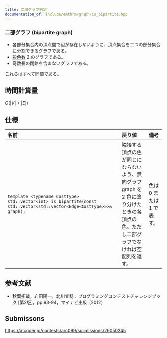 ```yaml
---
title: 二部グラフ判定
documentation_of: include/emthrm/graph/is_bipartite.hpp
---
```



### 二部グラフ (bipartite graph)

- 各部分集合内の頂点間で辺が存在しないように、頂点集合を二つの部分集合に分割できるグラフである。
- [彩色数](chromatic_number.md) $2$ のグラフである。
- 奇数長の閉路を含まないグラフである。

これらはすべて同値である。


## 時間計算量

$O(\lvert V \rvert + \lvert E \rvert)$


## 仕様

|名前|戻り値|備考|
|:--|:--|:--|
|`template <typename CostType> std::vector<int> is_bipartite(const std::vector<std::vector<Edge<CostType>>>& graph);`|隣接する頂点の色が同じにならないよう、無向グラフ $\mathrm{graph}$ を $2$ 色に塗り分けたときの各頂点の色。ただし二部グラフでなければ空配列を返す。|色は $0$ または $1$ で表す。|


## 参考文献

- 秋葉拓哉，岩田陽一，北川宜稔：プログラミングコンテストチャレンジブック \[第2版\]，pp.93-94，マイナビ出版（2012）


## Submissons

https://atcoder.jp/contests/arc099/submissions/26050245
